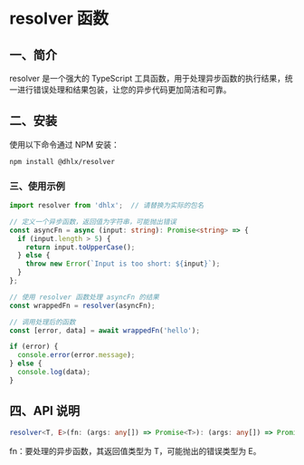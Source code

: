 # resolver 函数
## 一、简介
resolver 是一个强大的 TypeScript 工具函数，用于处理异步函数的执行结果，统一进行错误处理和结果包装，让您的异步代码更加简洁和可靠。
## 二、安装
使用以下命令通过 NPM 安装：
```shell
npm install @dhlx/resolver 
```

### 三、使用示例

```ts
import resolver from 'dhlx';  // 请替换为实际的包名

// 定义一个异步函数，返回值为字符串，可能抛出错误
const asyncFn = async (input: string): Promise<string> => {
  if (input.length > 5) {
    return input.toUpperCase();
  } else {
    throw new Error(`Input is too short: ${input}`);
  }
};

// 使用 resolver 函数处理 asyncFn 的结果
const wrappedFn = resolver(asyncFn);

// 调用处理后的函数
const [error, data] = await wrappedFn('hello');

if (error) {
  console.error(error.message);
} else {
  console.log(data);
}

```
## 四、API 说明

```ts
resolver<T, E>(fn: (args: any[]) => Promise<T>): (args: any[]) => Promise<[E | null, T | null]>
```

fn：要处理的异步函数，其返回值类型为 T，可能抛出的错误类型为 E。
